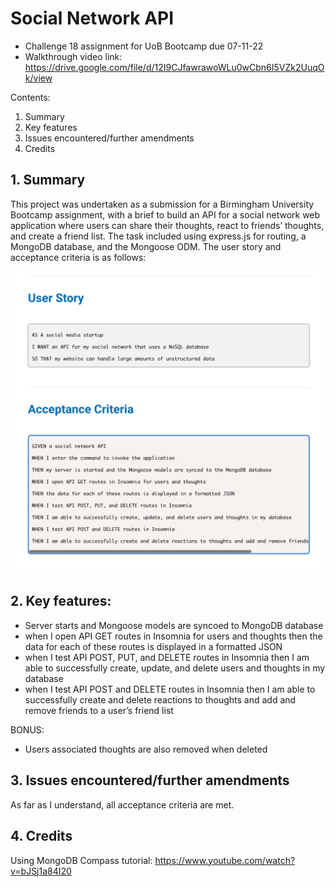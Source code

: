 # Social Network API

- Challenge 18 assignment for UoB Bootcamp due 07-11-22
- Walkthrough video link: https://drive.google.com/file/d/12I9CJfawrawoWLu0wCbn6I5VZk2UuqOk/view

Contents:

1. Summary
2. Key features
3. Issues encountered/further amendments
4. Credits

## 1. Summary

This project was undertaken as a submission for a Birmingham University Bootcamp assignment, with a brief to build an API for a social network web application where users can share their thoughts, react to friends’ thoughts, and create a friend list. The task included using express.js for routing, a MongoDB database, and the Mongoose ODM.  The user story and acceptance criteria is as follows:

<img src ="images/Screenshot 2022-11-08 at 15.21.57.png">


## 2. Key features:

- Server starts and Mongoose models are syncoed to MongoDB database
- when I open API GET routes in Insomnia for users and thoughts then the data for each of these routes is displayed in a formatted JSON
- when I test API POST, PUT, and DELETE routes in Insomnia then I am able to successfully create, update, and delete users and thoughts in my database
- when I test API POST and DELETE routes in Insomnia then I am able to successfully create and delete reactions to thoughts and add and remove friends to a user’s friend list

BONUS:

- Users associated thoughts are also removed when deleted


## 3. Issues encountered/further amendments

As far as I understand, all acceptance criteria are met.  

## 4. Credits

Using MongoDB Compass tutorial: https://www.youtube.com/watch?v=bJSj1a84I20